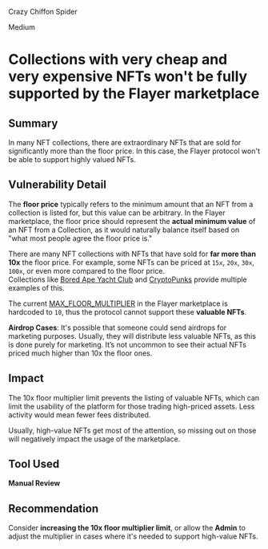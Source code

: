 Crazy Chiffon Spider

Medium

# Collections with very cheap and very expensive NFTs won't be fully supported by the Flayer marketplace

## Summary
In many NFT collections, there are extraordinary NFTs that are sold for significantly more than the floor price. In this case, the Flayer protocol won't be able to support highly valued NFTs.

## Vulnerability Detail
The **floor price** typically refers to the minimum amount that an NFT from a collection is listed for, but this value can be arbitrary. In the Flayer marketplace, the floor price should represent the **actual minimum value** of an NFT from a Collection, as it would naturally balance itself based on "what most people agree the floor price is."

There are many NFT collections with NFTs that have sold for **far more than 10x** the floor price. For example, some NFTs can be priced at `15x`, `20x`, `30x`, `100x`, or even more compared to the floor price.  
Collections like [Bored Ape Yacht Club](https://opensea.io/collection/boredapeyachtclub?search[sortAscending]=false) and [CryptoPunks](https://opensea.io/collection/cryptopunks) provide multiple examples of this.

The current [MAX_FLOOR_MULTIPLIER](https://github.com/sherlock-audit/2024-08-flayer/blob/0ec252cf9ef0f3470191dcf8318f6835f5ef688c/flayer/src/contracts/Listings.sol#L79) in the Flayer marketplace is hardcoded to `10`, thus the protocol cannot support these **valuable NFTs**.

**Airdrop Cases**: It's possible that someone could send airdrops for marketing purposes. Usually, they will distribute less valuable NFTs, as this is done purely for marketing. It’s not uncommon to see their actual NFTs priced much higher than 10x the floor ones.

## Impact
The 10x floor multiplier limit prevents the listing of valuable NFTs, which can limit the usability of the platform for those trading high-priced assets. Less activity would mean fewer fees distributed.

Usually, high-value NFTs get most of the attention, so missing out on those will negatively impact the usage of the marketplace.

## Tool Used
**Manual Review**

## Recommendation
Consider **increasing the 10x floor multiplier limit**, or allow the **Admin** to adjust the multiplier in cases where it's needed to support high-value NFTs.